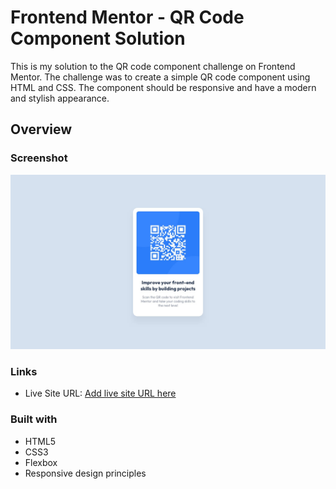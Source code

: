 # Frontend Mentor - QR Code Component Solution

This is my solution to the QR code component challenge on Frontend Mentor. The challenge was to create a simple QR code component using HTML and CSS. The component should be responsive and have a modern and stylish appearance.

## Overview

### Screenshot

![Screenshot](./design/desktop-design.jpg)

### Links

- Live Site URL: [Add live site URL here](https://your-live-site-url.com)

### Built with

- HTML5
- CSS3
- Flexbox
- Responsive design principles

